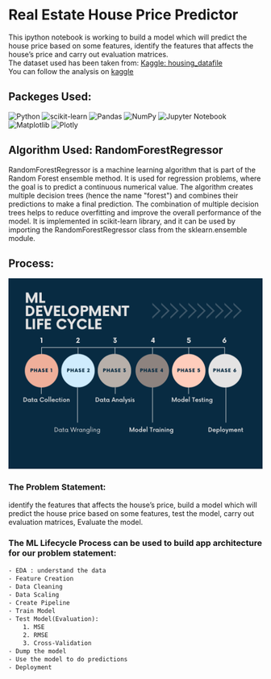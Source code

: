 # Real Estate House Price Predictor
This ipython notebook is working to build a model which will predict the house price based on some features, identify the features that affects the house’s price and carry out evaluation matrices.  
The dataset used has been taken from:  <a href="https://www.kaggle.com/datasets/shrikrishnaparab/housing-datafile">Kaggle: housing_datafile</a>  
You can follow the analysis on <a href="https://www.kaggle.com/code/shrikrishnaparab/real-estate-house-price-predictor">kaggle</a>

## Packeges Used:
 ![Python][python] ![scikit-learn][sklearn-image] ![Pandas][Pandas-image] ![NumPy](https://img.shields.io/badge/numpy-%23013243.svg?style=for-the-badge&logo=numpy&logoColor=white) ![Jupyter Notebook][ipython-image] ![Matplotlib][Matplotlib-image] ![Plotly][Plotly-image]
 
[python]: https://img.shields.io/badge/python-3670A0?style=for-the-badge&logo=python&logoColor=ffdd54
[sklearn-image]:https://img.shields.io/badge/scikit--learn-%23F7931E.svg?style=for-the-badge&logo=scikit-learn&logoColor=white
[Pandas-image]: https://img.shields.io/badge/pandas-%23150458.svg?style=for-the-badge&logo=pandas&logoColor=white
[ipython-image]: https://img.shields.io/badge/jupyter-%23FA0F00.svg?style=for-the-badge&logo=jupyter&logoColor=white
[Matplotlib-image]: https://img.shields.io/badge/Matplotlib-%23ffffff.svg?style=for-the-badge&logo=Matplotlib&logoColor=black
[Plotly-image]: https://img.shields.io/badge/Plotly-%233F4F75.svg?style=for-the-badge&logo=plotly&logoColor=white

## Algorithm Used: RandomForestRegressor
RandomForestRegressor is a machine learning algorithm that is part of the Random Forest ensemble method. It is used for regression problems, where the goal is to predict a continuous numerical value. The algorithm creates multiple decision trees (hence the name "forest") and combines their predictions to make a final prediction. The combination of multiple decision trees helps to reduce overfitting and improve the overall performance of the model. It is implemented in scikit-learn library, and it can be used by importing the RandomForestRegressor class from the sklearn.ensemble module.

## Process:
![Process](ml-lifecycle.png)

### The Problem Statement:  
identify the features that affects the house’s price, build a model which will predict the house price based on some features, test the model, carry out evaluation matrices, Evaluate the model.   
### The ML Lifecycle Process can be used to build app architecture for our problem statement: 
    - EDA : understand the data  
    - Feature Creation  
    - Data Cleaning  
    - Data Scaling  
    - Create Pipeline  
    - Train Model  
    - Test Model(Evaluation):  
        1. MSE  
        2. RMSE  
        3. Cross-Validation
    - Dump the model  
    - Use the model to do predictions  
    - Deployment
